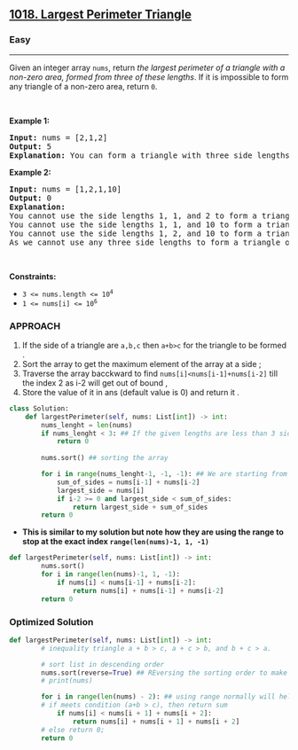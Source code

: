 <h2><a href="https://leetcode.com/problems/largest-perimeter-triangle">1018. Largest Perimeter Triangle</a></h2><h3>Easy</h3><hr><p>Given an integer array <code>nums</code>, return <em>the largest perimeter of a triangle with a non-zero area, formed from three of these lengths</em>. If it is impossible to form any triangle of a non-zero area, return <code>0</code>.</p>

<p>&nbsp;</p>
<p><strong class="example">Example 1:</strong></p>

<pre>
<strong>Input:</strong> nums = [2,1,2]
<strong>Output:</strong> 5
<strong>Explanation:</strong> You can form a triangle with three side lengths: 1, 2, and 2.
</pre>

<p><strong class="example">Example 2:</strong></p>

<pre>
<strong>Input:</strong> nums = [1,2,1,10]
<strong>Output:</strong> 0
<strong>Explanation:</strong> 
You cannot use the side lengths 1, 1, and 2 to form a triangle.
You cannot use the side lengths 1, 1, and 10 to form a triangle.
You cannot use the side lengths 1, 2, and 10 to form a triangle.
As we cannot use any three side lengths to form a triangle of non-zero area, we return 0.
</pre>

<p>&nbsp;</p>
<p><strong>Constraints:</strong></p>

<ul>
	<li><code>3 &lt;= nums.length &lt;= 10<sup>4</sup></code></li>
	<li><code>1 &lt;= nums[i] &lt;= 10<sup>6</sup></code></li>
</ul>

### APPROACH 
1. If the side of a triangle are `a,b,c` then `a+b>c` for the triangle to be formed .
2. Sort the array to get the maximum element of the array at a side ;
3. Traverse the array bacckward to find `nums[i]<nums[i-1]+nums[i-2]` till the index 2 as i-2 will get out of bound ,
4. Store the value of it in ans (default value is 0) and return it .

```python 
class Solution:
    def largestPerimeter(self, nums: List[int]) -> int:
        nums_lenght = len(nums)
        if nums_lenght < 3: ## If the given lengths are less than 3 sides return 0
            return 0
    
        nums.sort() ## sorting the array 

        for i in range(nums_lenght-1, -1, -1): ## We are starting from the largest side
            sum_of_sides = nums[i-1] + nums[i-2]
            largest_side = nums[i]
            if i-2 >= 0 and largest_side < sum_of_sides:
                return largest_side + sum_of_sides
        return 0
```

* <b> This is similar to my solution but note how they are using the range to stop at the exact index      `range(len(nums)-1, 1, -1)`</b> 

```python
def largestPerimeter(self, nums: List[int]) -> int:
        nums.sort()
        for i in range(len(nums)-1, 1, -1):
            if nums[i] < nums[i-1] + nums[i-2]:
                return nums[i] + nums[i-1] + nums[i-2]
        return 0
```

### Optimized Solution 

```python
def largestPerimeter(self, nums: List[int]) -> int:
        # inequality triangle a + b > c, a + c > b, and b + c > a.

        # sort list in descending order 
        nums.sort(reverse=True) ## REversing the sorting order to make it easier
        # print(nums)

        for i in range(len(nums) - 2): ## using range normally will help 
        # if meets condition (a+b > c), then return sum
            if nums[i] < nums[i + 1] + nums[i + 2]:
                return nums[i] + nums[i + 1] + nums[i + 2]
        # else return 0;
        return 0
